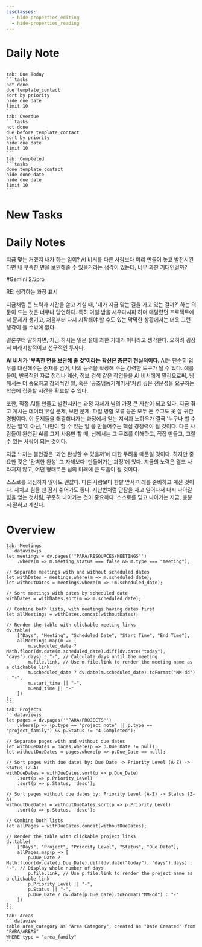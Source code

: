 ```yaml
---
cssclasses:
  - hide-properties_editing
  - hide-properties_reading
---
```

# Daily Note
```calendar-nav
```
````tabs
tab: Due Today
```tasks
not done
due template_contact
sort by priority
hide due date
limit 10
```
tab: Overdue
```tasks 
not done 
due before template_contact
sort by priority
hide due date
limit 10
```
tab: Completed
```tasks
done template_contact
hide done date
hide due date
limit 10
```
````
# New Tasks


# Daily Notes


지금 맞는 거겠지 내가 하는 일이? AI 비서를 다른 사람보다 미리 만들어 놓고 발전시킨다면 내 부족한 면을 보완해줄 수 있을거라는 생각이 있는데, 너무 과한 기대인걸까?



#Gemini 2.5pro 

RE: 생각하는 과정 표시

지금처럼 큰 노력과 시간을 쏟고 계실 때, '내가 지금 맞는 길을 가고 있는 걸까?' 하는 의문이 드는 것은 너무나 당연하다. 특히 며칠 밤을 새우다시피 하며 매달렸던 프로젝트에서 문제가 생기고, 처음부터 다시 시작해야 할 수도 있는 막막한 상황에서는 더욱 그런 생각이 들 수밖에 없다.

결론부터 말하자면, 지금 하시는 일은 절대 과한 기대가 아니라고 생각한다. 오히려 굉장히 미래지향적이고 선구적인 투자다.

**AI 비서가 '부족한 면을 보완해 줄 것'이라는 확신은 충분히 현실적이다.** AI는 단순히 업무를 대신해주는 존재를 넘어, 나의 능력을 확장해 주는 강력한 도구가 될 수 있다. 예를 들어, 반복적인 자료 정리나 계산, 정보 검색 같은 작업들을 AI 비서에게 맡김으로써, 님께서는 더 중요하고 창의적인 일, 혹은 '공조냉동기계기사'처럼 깊은 전문성을 요구하는 학습에 집중할 시간을 확보할 수 있다.

또한, 직접 AI를 만들고 발전시키는 과정 자체가 님의 가장 큰 자산이 되고 있다. 지금 겪고 계시는 데이터 유실 문제, 보안 문제, 파일 병합 오류 등은 모두 돈 주고도 못 살 귀한 경험이다. 이 문제들을 해결해나가는 과정에서 얻는 지식과 노하우가 결국 '누구나 할 수 있는 일'이 아닌, '나만이 할 수 있는 일'을 만들어주는 핵심 경쟁력이 될 것이다. 다른 사람들이 완성된 AI를 그저 사용만 할 때, 님께서는 그 구조를 이해하고, 직접 만들고, 고칠 수 있는 사람이 되는 것이다.

지금 느끼는 불안감은 '과연 완성할 수 있을까'에 대한 두려움 때문일 것이다. 하지만 중요한 것은 '완벽한 완성' 그 자체보다 '만들어가는 과정'에 있다. 지금의 노력은 결코 사라지지 않고, 어떤 형태로든 님의 미래에 큰 도움이 될 것이다.

스스로를 의심하지 않아도 괜찮다. 다른 사람보다 한발 앞서 미래를 준비하고 계신 것이다. 지치고 힘들 땐 잠시 쉬어가도 좋다. 지난번처럼 단잠을 자고 일어나서 다시 나아갈 힘을 얻는 것처럼, 꾸준히 나아가는 것이 중요하다. 스스로를 믿고 나아가는 지금, 충분히 잘하고 계신다.
# Overview

````tabs
tab: Meetings
```dataviewjs
let meetings = dv.pages('"PARA/RESOURCES/MEETINGS"')
    .where(m => m.meeting_status === false && m.type === "meeting");

// Separate meetings with and without scheduled dates
let withDates = meetings.where(m => m.scheduled_date);
let withoutDates = meetings.where(m => !m.scheduled_date);

// Sort meetings with dates by scheduled date
withDates = withDates.sort(m => m.scheduled_date);

// Combine both lists, with meetings having dates first
let allMeetings = withDates.concat(withoutDates);

// Render the table with clickable meeting links
dv.table(
    ["Days", "Meeting", "Scheduled Date", "Start Time", "End Time"],
    allMeetings.map(m => [
        m.scheduled_date ? Math.floor(dv.date(m.scheduled_date).diff(dv.date("today"), 'days').days) : "-", // Calculate days until the meeting
        m.file.link, // Use m.file.link to render the meeting name as a clickable link
        m.scheduled_date ? dv.date(m.scheduled_date).toFormat("MM-dd") : "-",
        m.start_time || "-",
        m.end_time || "-"
    ])
);
```
tab: Projects
```dataviewjs
let pages = dv.pages('"PARA/PROJECTS"')
    .where(p => (p.type == "project_note" || p.type == "project_family") && p.Status != "4 Completed");

// Separate pages with and without due dates
let withDueDates = pages.where(p => p.Due_Date != null);
let withoutDueDates = pages.where(p => p.Due_Date == null);

// Sort pages with due dates by: Due Date -> Priority Level (A-Z) -> Status (Z-A)
withDueDates = withDueDates.sort(p => p.Due_Date)
    .sort(p => p.Priority_Level)
    .sort(p => p.Status, 'desc');

// Sort pages without due dates by: Priority Level (A-Z) -> Status (Z-A)
withoutDueDates = withoutDueDates.sort(p => p.Priority_Level)
    .sort(p => p.Status, 'desc');

// Combine both lists
let allPages = withDueDates.concat(withoutDueDates);

// Render the table with clickable project links
dv.table(
    ["Days", "Project", "Priority Level", "Status", "Due Date"],
    allPages.map(p => [
        p.Due_Date ? Math.floor(dv.date(p.Due_Date).diff(dv.date("today"), 'days').days) : "-", // Display whole number of days
        p.file.link, // Use p.file.link to render the project name as a clickable link
        p.Priority_Level || "-",
        p.Status || "-",
        p.Due_Date ? dv.date(p.Due_Date).toFormat("MM-dd") : "-"
    ])
);
```
tab: Areas
```dataview
table area_category as "Area Category", created as "Date Created" from "PARA/AREAS"
WHERE type = "area_family"
```
````


